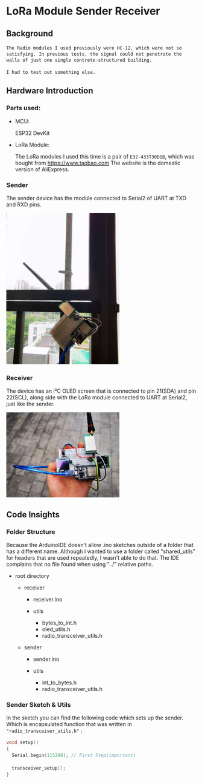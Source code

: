 # LoRa Module Sender Receiver

## Background
    The Radio modules I used previously were HC-12, which were not so satisfying. In previous tests, the signal could not penetrate the walls of just one single contrete-structured building.

    I had to test out something else.

## Hardware Introduction

### Parts used:

- MCU:

    ESP32 DevKit 

- LoRa Module:

    The LoRa modules I used this time is a pair of  `E32-433T30D1B`, which was bought from https://www.taobao.com The website is the domestic version of AliExpress.


### Sender
 The sender device has the module connected to Serial2 of UART at TXD and RXD pins.

 <img src="./sender/sender.jpg" alt="drawing" width="300"/>


### Receiver
 The device has an i²C OLED screen that is connected to
 pin 21(SDA) and pin 22(SCL), along side with the LoRa module connected to UART at Serial2, just like the sender.

 <img src="./receiver/receiver.jpg" alt="drawing" width="300"/>


## Code Insights


### Folder Structure
 
Because the ArduinoIDE doesn't allow .ino sketches outside of a folder that has a different name. Although I wanted to use a folder called "shared_utils" for headers that are used repeatedly, I wasn't able to do that. The IDE complains that no file found when using "../" relative paths.

 
- root directory
  - receiver

    - receiver.ino

    - utils

      -  bytes_to_int.h
      -  oled_utils.h
      -  radio_transceiver_utils.h
    
  - sender

    - sender.ino

    - utils

        - int_to_bytes.h
        - radio_transceiver_utils.h


### Sender Sketch & Utils
In the sketch you can find the following code which sets up the sender. Which is encapsulated function that was written in `"radio_transceiver_utils.h"` :


```c++
void setup()
{
  Serial.begin(115200); // First Step(important)

  transceiver_setup();
}
```









